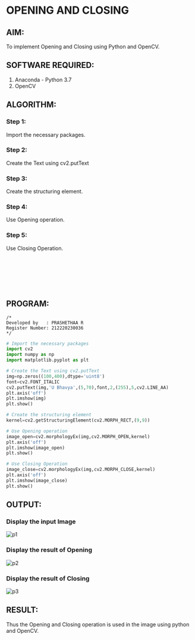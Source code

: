 # OPENING AND CLOSING

## AIM:
To implement Opening and Closing using Python and OpenCV.

## SOFTWARE REQUIRED:
1. Anaconda - Python 3.7
2. OpenCV
## ALGORITHM:
### Step 1:
Import the necessary packages.
### Step 2:
Create the Text using cv2.putText
### Step 3:
Create the structuring element.
### Step 4:
Use Opening operation.
### Step 5:
Use Closing Operation.

<br><br><br><br><br>

## PROGRAM:
```
/*
Developed by   : PRASHETHAA R
Register Number: 212220230036
*/
```
``` Python
# Import the necessary packages
import cv2
import numpy as np
import matplotlib.pyplot as plt

# Create the Text using cv2.putText
img=np.zeros((100,400),dtype='uint8')
font=cv2.FONT_ITALIC
cv2.putText(img,'U Bhavya',(5,70),font,2,(255),5,cv2.LINE_AA)
plt.axis('off')
plt.imshow(img)
plt.show()

# Create the structuring element
kernel=cv2.getStructuringElement(cv2.MORPH_RECT,(9,9))

# Use Opening operation
image_open=cv2.morphologyEx(img,cv2.MORPH_OPEN,kernel)
plt.axis('off')
plt.imshow(image_open)
plt.show()

# Use Closing Operation
image_close=cv2.morphologyEx(img,cv2.MORPH_CLOSE,kernel)
plt.axis('off')
plt.imshow(image_close)
plt.show()

```
## OUTPUT:

### Display the input Image

![p1](https://user-images.githubusercontent.com/75234942/171095333-314671dd-43be-4fbf-8836-f28f1bbc3cf9.png)


### Display the result of Opening

![p2](https://user-images.githubusercontent.com/75234942/171095365-208168da-5810-4979-8479-40c83842cd66.png)

### Display the result of Closing

![p3](https://user-images.githubusercontent.com/75234942/171095390-7e367523-8db9-4270-a475-4dae4934abce.png)

## RESULT:
Thus the Opening and Closing operation is used in the image using python and OpenCV.
